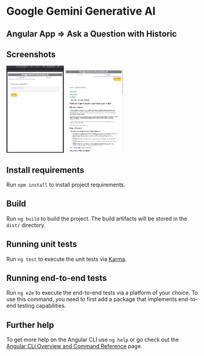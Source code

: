 # Google Gemini Generative AI 

## Angular App => Ask a Question with Historic

## Screenshots

<img src="/public/assets/screenshot_ipad-air-tab1.png" style="width:30%"> <img src="/public/assets/screenshot_ipad-air-tab2.png" style="width:30%">

## Install requirements

Run `npm install` to install project requirements.

## Build

Run `ng build` to build the project. The build artifacts will be stored in the `dist/` directory.

## Running unit tests

Run `ng test` to execute the unit tests via [Karma](https://karma-runner.github.io).

## Running end-to-end tests

Run `ng e2e` to execute the end-to-end tests via a platform of your choice. To use this command, you need to first add a package that implements end-to-end testing capabilities.

## Further help

To get more help on the Angular CLI use `ng help` or go check out the [Angular CLI Overview and Command Reference](https://angular.dev/tools/cli) page.
